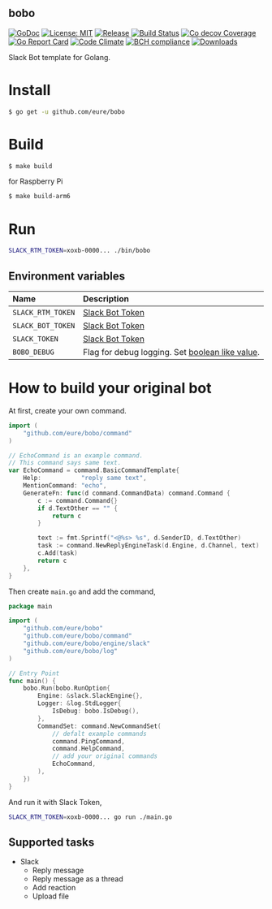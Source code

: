 bobo
----

[![GoDoc][1]][2] [![License: MIT][3]][4] [![Release][5]][6] [![Build Status][7]][8] [![Co decov Coverage][11]][12] [![Go Report Card][13]][14] [![Code Climate][19]][20] [![BCH compliance][21]][22] [![Downloads][15]][16]

[1]: https://godoc.org/github.com/eure.bobo?status.svg
[2]: https://godoc.org/github.com/eure.bobo
[3]: https://img.shields.io/badge/License-MIT-blue.svg
[4]: LICENSE.md
[5]: https://img.shields.io/github/release/eure.bobo.svg
[6]: https://github.com/eure.bobo/releases/latest
[7]: https://travis-ci.org/eure.bobo.svg?branch=master
[8]: https://travis-ci.org/eure.bobo
[9]: https://coveralls.io/repos/eure.bobo/badge.svg?branch=master&service=github
[10]: https://coveralls.io/github/eure.bobo?branch=master
[11]: https://codecov.io/github/eure.bobo/coverage.svg?branch=master
[12]: https://codecov.io/github/eure.bobo?branch=master
[13]: https://goreportcard.com/badge/github.com/eure.bobo
[14]: https://goreportcard.com/report/github.com/eure.bobo
[15]: https://img.shields.io/github/downloads/eure.bobo/total.svg?maxAge=1800
[16]: https://github.com/eure.bobo/releases
[17]: https://img.shields.io/github/stars/eure.bobo.svg
[18]: https://github.com/eure.bobo/stargazers
[19]: https://codeclimate.com/github/eure.bobo/badges/gpa.svg
[20]: https://codeclimate.com/github/eure.bobo
[21]: https://bettercodehub.com/edge/badge/eure.bobo?branch=master
[22]: https://bettercodehub.com/



Slack Bot template for Golang.


# Install

```bash
$ go get -u github.com/eure/bobo
```

# Build

```bash
$ make build
```

for Raspberry Pi

```bash
$ make build-arm6
```

# Run

```bash
SLACK_RTM_TOKEN=xoxb-0000... ./bin/bobo
```

## Environment variables

|Name|Description|
|:--|:--|
| `SLACK_RTM_TOKEN` | [Slack Bot Token](https://slack.com/apps/A0F7YS25R-bots) |
| `SLACK_BOT_TOKEN` | [Slack Bot Token](https://slack.com/apps/A0F7YS25R-bots) |
| `SLACK_TOKEN` | [Slack Bot Token](https://slack.com/apps/A0F7YS25R-bots) |
| `BOBO_DEBUG` | Flag for debug logging. Set [boolean like value](https://golang.org/pkg/strconv/#ParseBool). |

# How to build your original bot

At first, create your own command.

```go
import (
	"github.com/eure/bobo/command"
)

// EchoCommand is an example command.
// This command says same text.
var EchoCommand = command.BasicCommandTemplate{
	Help:           "reply same text",
	MentionCommand: "echo",
	GenerateFn: func(d command.CommandData) command.Command {
		c := command.Command{}
		if d.TextOther == "" {
			return c
		}

		text := fmt.Sprintf("<@%s> %s", d.SenderID, d.TextOther)
		task := command.NewReplyEngineTask(d.Engine, d.Channel, text)
		c.Add(task)
		return c
	},
}
```

Then create `main.go` and add the command,

```go
package main

import (
	"github.com/eure/bobo"
	"github.com/eure/bobo/command"
	"github.com/eure/bobo/engine/slack"
	"github.com/eure/bobo/log"
)

// Entry Point
func main() {
	bobo.Run(bobo.RunOption{
		Engine: &slack.SlackEngine{},
		Logger: &log.StdLogger{
			IsDebug: bobo.IsDebug(),
		},
		CommandSet: command.NewCommandSet(
			// defalt example commands
			command.PingCommand,
			command.HelpCommand,
			// add your original commands
			EchoCommand,
		),
	})
}
```

And run it with Slack Token,

```bash
SLACK_RTM_TOKEN=xoxb-0000... go run ./main.go
```

## Supported tasks

- Slack
    - Reply message
    - Reply message as a thread
    - Add reaction
    - Upload file
